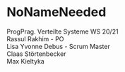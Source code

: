# NoNameNeeded
ProgPrag. Verteilte Systeme WS 20/21 <br/>
Rassul Rakhim - PO <br/>
Lisa Yvonne Debus - Scrum Master <br/>
Claas Störtenbecker <br/>
Max Kieltyka <br/>
